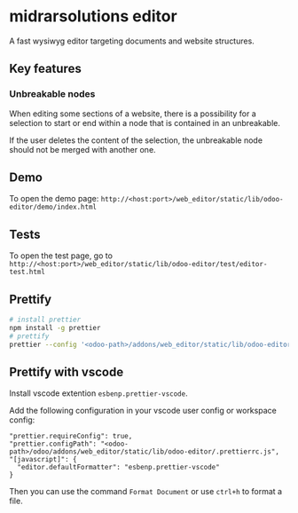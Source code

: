 # midrarsolutions editor

A fast wysiwyg editor targeting documents and website structures.

## Key features
### Unbreakable nodes
When editing some sections of a website,
there is a possibility for a selection to start or end within a node that is
contained in an unbreakable.

If the user deletes the content of the selection, the unbreakable node should not
be merged with another one.

## Demo
To open the demo page:
`http://<host:port>/web_editor/static/lib/odoo-editor/demo/index.html`

## Tests
To open the test page, go to
`http://<host:port>/web_editor/static/lib/odoo-editor/test/editor-test.html`

## Prettify
```bash
# install prettier
npm install -g prettier
# prettify
prettier --config '<odoo-path>/addons/web_editor/static/lib/odoo-editor/_prettierrc.js' --ignore-path='<odoo-path>/odoo/addons/web_editor/static/lib/odoo-editor/_prettierignore' '<odoo-path>/odoo/addons/web_editor/static/lib/odoo-editor/**/*.js'  --write
```

## Prettify with vscode
Install vscode extention `esbenp.prettier-vscode`.

Add the following configuration in your vscode user config or workspace config:
```
"prettier.requireConfig": true,
"prettier.configPath": "<odoo-path>/odoo/addons/web_editor/static/lib/odoo-editor/.prettierrc.js",
"[javascript]": {
  "editor.defaultFormatter": "esbenp.prettier-vscode"
}
```

Then you can use the command `Format Document` or use `ctrl+h` to format a file.
